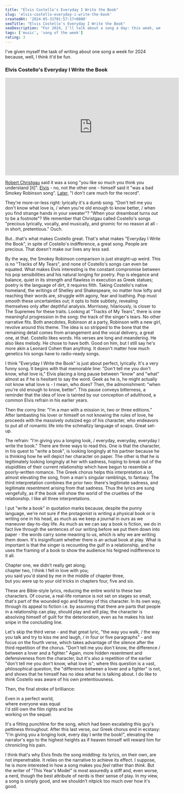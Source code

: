```yaml
---
title: "Elvis Costello's Everyday I Write the Book"
slug: 'elvis-costello-everyday-i-write-the-book'
createdAt: '2024-05-31T01:57:17+0000'
seoTitle: "Elvis Costello's Everyday I Write the Book"
seoDescription: "For 2024, I'll talk about a song a day: this week, we'll talk about Elvis Costello's Everyday I Write the Book."
tags: ['music', 'song of the week']
rating: 3
---
```


I've given myself the task of writing about one song a week for 2024 because, well, I think it'd be fun.

### Elvis Costello's Everyday I Write the Book

<iframe width="560" height="315" src="https://www.youtube.com/embed/V1d4r9awjKE?si=9I9xnM64qeyGYFAh" title="YouTube video player" frameborder="0" allow="accelerometer; autoplay; clipboard-write; encrypted-media; gyroscope; picture-in-picture; web-share" referrerpolicy="strict-origin-when-cross-origin" allowfullscreen></iframe>

[Robert Christgau](https://www.robertchristgau.com/get_artist.php?name=Elvis+Costello+and+the+Attractions) said it was a song "you like so much you think you understand \[it\]". [Elvis](http://morethings.com/music/costello/elvis_costello_right_spectacle.htm) - no, not the other one - himself said it "was a bad Smokey Robinson song". [Later](https://www.telegraph.co.uk/culture/music/rockandpopfeatures/5540628/Elvis-Costello-interview.html), "I don't care much for the record".

They're more-or-less right: lyrically it's a dumb song. "Don't tell me you don't know what love is, / when you're old enough to know better, / when you find strange hands in your sweater"? "When your dreamboat turns out to be a footnote"? We remember that Christgau called Costello's songs "precious lyrically, vocally, and musically, and gnomic for no reason at all - in short, pretentious." Ouch.

But...that's what makes Costello great. That's what makes "Everyday I Write the Book", in spite of Costello's indifference, a great song. People are precious. That doesn't make our lives any less sad.

By the way, the Smokey Robinson comparison is just straight-up weird. This is no "Tracks of My Tears", and none of Costello's songs can even be equated. What makes Elvis interesting is the constant compromise between his pop sensibilities and his natural longing for poetry. Pop is elegance and balance, quiet in its strength and flawless in execution as Greek statues; poetry is the language of dirt, it requires filth. Taking Costello's native homeland, the writings of Shelley and Shakespeare, no matter how lofty and reaching their words are, struggle with agony, fear and loathing. Pop must smooth these uncertainties out; it opts to hide subtlety, revealing themselves only after depthful analysis. Morrissey, hilariously, is closer to The Supremes for these traits. Looking at "Tracks of My Tears", there is one meaningful progression in the song: the track of the singer's tears. No other narrative fits. Both anecdotes, Robinson at a party, Robinson with a new girl, revolve around this theme. The idea is so stripped to the bone that the remaining detail comes from arrangement and the vocal delivery, a great one, at that. Costello likes words. His verses are long and meandering. He also likes melody. He chose to have both. Good on him, but I still say he's more akin a Leonard Cohen than anything. It doesn't matter how much genetics his songs have to radio-ready songs.

I think "Everyday I Write the Book" is just about perfect, lyrically. It's a very funny song. It begins with that memorable line: "Don't tell me you don't know, what love is," Elvis placing a long pause between "know" and "what" almost as if he is hesitant to say the word. Geek as he is, he might actually not know what love is - I mean, who does? Then, the admonishment: "when you're old enough to know, better". This pause conveys bitterness, a reminder that the idea of love is tainted by our conception of adulthood, a common Elvis refrain in his earlier years.

Then the corny line: "I'm a man with a mission in, two or three editions." After lambasting his lover or himself on not knowing the rules of love, he proceeds with the massively outsized ego of his character, who endeavors to put all of romantic life into the schmaltzy language of soaps. Great set-up.

The refrain: "I'm giving you a longing look, / everyday, everyday, everyday I write the book." There are three ways to read this. One is that the character, in his quest to "write a book", is looking longingly at his partner because he is thinking how he will depict her character on paper. The other is that he is legitimately looking longingly at her with sadness, hoping to break out of the stupidities of their current relationship which have begun to resemble a poorly-written romance. The Greek chorus helps this interpretation a lot, almost elevating the song, from a man's singular ramblings, to fantasy. The third interpretation combines the prior two: there's legitimate sadness, and legitimate resentment arising from that sadness. Thus the lyrics are sung vengefully, as if the book will show the world of the cruelties of the relationship. I like all three interpretations.

I put "write a book" in quotation marks because, despite the punny language, we're not sure if the protagonist is writing a physical book or is writing one in his head, as much as we keep a journal in ours as we maneuver day-to-day life. As much as we can say a book is fiction, we do in fact live through the sentences of our writing before we put them down into paper - the words carry some meaning to us, which is why we are writing them down. It's insignificant whether there is an actual book at play. What is important is that the singer is recounting the gulf in a relationship, and he uses the framing of a book to show the audience his feigned indifference to it all.

Chapter one, we didn't really get along;<br/>
chapter two, I think I fell in love with you;<br/>
you said you'd stand by me in the middle of chapter three,<br/>
but you were up to your old tricks in chapters four, five and six.

These are Bible-style lyrics, reducing the entire world to these two characters. Of course, a real-life romance is not set on stages so small; that's part of the wounded ego and fantasy of this character. In its own way, through its appeal to fiction i.e. by assuming that there are parts that people in a relationship can play, should play and will play, the character is absolving himself of guilt for the deterioration, even as he makes his last snipe in the concluding line.

Let's skip the third verse - and that great lyric, "the way you walk, / the way you talk and try to kiss me and laugh, / in four or five paragraphs" - and focus on the fourth verse, which takes advantage of the silence after the third repetition of the chorus. "Don't tell me you don't know, the difference / between a lover and a fighter." Again, more hidden resentment and defensiveness from the character, but it's also a repetition of the earlier "don't tell me you don't know, what love is"; where this question is a vast, philosophical question, the "difference between a lover and a fighter" is not, and shows that he himself has no idea what he is talking about. I do like to think Costello was aware of his own pretentiousness.

Then, the final stroke of brilliance:

Even in a perfect world,<br/>
where everyone was equal<br/>
I'd still own the film rights and be<br/>
working on the sequel.

It's a fitting punchline for the song, which had been escalating this guy's pettiness throughout. After this last verse, our Greek chorus end in ecstasy: "I'm giving you a longing look, every day I write the book!", elevating the narrator's ego to the highest heights as if heaven himself will reward him for chronicling his pain.

I think that's why Elvis finds the song middling: its lyrics, on their own, are not impenetrable. It relies on the narrative to achieve its effect. I suppose, he is more interested in how a song makes you _feel_ rather than _think_. But the writer of "This Year's Model" is most assuredly a stiff and, even worse, a nerd, though the best attribute of nerds is their sense of play. In my view, a song is simply good, and we shouldn't nitpick too much over how it's good.
